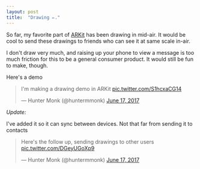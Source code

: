 ```yaml
---
layout: post
title:  "Drawing ✏️."
---
```


So far, my favorite part of [ARKit](https://developer.apple.com/arkit/) has been drawing in mid-air. It would be cool to send these drawings to friends who can see it at same scale in-air.

I don't draw very much, and raising up your phone to view a message is too much friction for this to be a general consumer product. It would still be fun to make, though.

Here's a demo

<blockquote class="twitter-video" data-lang="en"><p lang="en" dir="ltr">I&#39;m making a drawing demo in ARKit <a href="https://t.co/S1hcxaCG14">pic.twitter.com/S1hcxaCG14</a></p>&mdash; Hunter Monk (@huntermmonk) <a href="https://twitter.com/huntermmonk/status/876090349172785152">June 17, 2017</a></blockquote> <script async src="//platform.twitter.com/widgets.js" charset="utf-8"></script>

_Update:_

I've added it so it can sync between devices. Not that far from sending it to contacts

<blockquote class="twitter-video" data-lang="en"><p lang="en" dir="ltr">Here&#39;s the follow up, sending drawings to other users <a href="https://t.co/DGeyUGoXp9">pic.twitter.com/DGeyUGoXp9</a></p>&mdash; Hunter Monk (@huntermmonk) <a href="https://twitter.com/huntermmonk/status/876180872789098497">June 17, 2017</a></blockquote> <script async src="//platform.twitter.com/widgets.js" charset="utf-8"></script>

